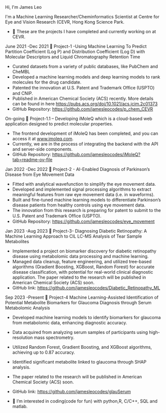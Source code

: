 Hi, I'm James Leo



I'm a Machine Learning Researcher/Cheminformatics Scientist at Centre for Eye and Vision Research (CEVR, Hong Kong Science Park.

- 👋 These are the projects I have completed and currently working on at CEVR. 
  
June 2021 -Dec 2021
	Project-1 -Using Machine Learning To Predict Partition Coefficient (Log P) and Distribution Coefficient (Log D) with Molecular Descriptors and Liquid Chromatography Retention Time

-	Curated datasets from a variety of public databases, like PubChem and CheMBL 
-	Developed a machine learning models and deep learning models to rank molecules for the drug candidate. 
-	Patented the innovation at U.S. Patent and Trademark Ofﬁce (USPTO) and CNIP. 
-	Published in American Chemical Society (ACS) recently. More details can be found in here https://pubs.acs.org/doi/10.1021/acs.jcim.2c01373
-	GitHub Repository: https://github.com/jamesleocodes/p_chem_CEVR

On-going
	Project-1.1 – Developing iMoleQ which is a cloud-based web application designed to predict molecular properties. 
-	The frontend development of iMoleQ has been completed, and you can access it at www.imoleq.com.
-	Currently, we are in the process of integrating the backend with the API and server-side components.
-	GitHub Repository: https://github.com/jamesleocodes/iMoleQ?tab=readme-ov-file

Jan 2022 -Dec 2022
	Project-2 - AI-Enabled Diagnosis of Parkinson’s Disease from Eye Movement Data

-	Fitted with analytical wavefunction to simplify the eye movement data.
-	Developed and implemented signal processing algorithms to extract meaningful features from raw eye movement data (i.e. in waveforms).
-	Built and fine-tuned machine learning models to differentiate Parkinson’s disease patients from healthy controls using eye movement data.
-	The innovation from this research is preparing for patent to submit to the U.S. Patent and Trademark Ofﬁce (USPTO).
-	GitHub Repository: https://github.com/jamesleocodes/eye_movement

Jan 2023 -Aug 2023
	Project-3- Diagnosing Diabetic Retinopathy: A Machine Learning Approach to CIL LC-MS Analysis of Tear Sample Metabolites 

-	Implemented a project on biomarker discovery for diabetic retinopathy disease using metabolomic data processing and machine learning. 
-	Managed data cleanup, feature engineering, and utilized tree-based algorithms (Gradient Boosting, XGBoost, Random Forest) for accurate disease classification, with potential for real-world clinical diagnostic application. The paper related to the research will be published in American Chemical Society (ACS) soon.
-	GitHub link: https://github.com/jamesleocodes/Diabetic_Retinopathy_ML

Sep 2023 -Present
	Project-4
Machine Learning-Assisted Identification of Potential Metabolite Biomarkers for Glaucoma Diagnosis through Serum Metabolomic Analysis

-	Developed machine learning models to identify biomarkers for glaucoma from metabolomic data, enhancing diagnostic accuracy.  
-	Data acquired from analyzing serum samples of participants using high-resolution mass spectrometry.  
-	 Utilized Random Forest, Gradient Boosting, and XGBoost algorithms, achieving up to 0.87 accuracy.  
-	 Identified significant metabolite linked to glaucoma through SHAP analysis.
-	The paper related to the research will be published in American Chemical Society (ACS) soon.
-	GitHub link: https://github.com/jamesleocodes/glauSerum


- 👀 I’m interested in coding(code for fun) with python,R, C/C++, SQL and matlab.



<!---
jamesleocodes/jamesleocodes is a ✨ special ✨ repository because its `README.md` (this file) appears on your GitHub profile.
You can click the Preview link to take a look at your changes.
--->
